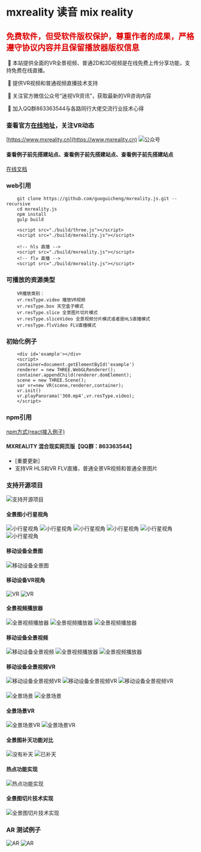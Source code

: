 # mxreality 读音 mix reality

## <font color="#dd0000">免费软件，但受软件版权保护，尊重作者的成果，严格遵守协议内容并且保留播放器版权信息</font>

&nbsp;🐡&nbsp;本站提供全面的VR全景视频、普通2D和3D视频是在线免费上传分享功能，支持免费在线直播。

&nbsp;🎈&nbsp;提供VR视频和普通视频直播技术支持

&nbsp;💓&nbsp;关注官方微信公众号“迷视VR资讯”，获取最新的VR咨询内容

&nbsp;🌼&nbsp;加入QQ群863363544与各路同行大佬交流行业技术心得

### 查看官方[在线地址](https://www.mxreality.cn)，关注VR动态

[https://www.mxreality.cn](https://www.mxreality.cn)
![公众号](https://github.com/guoguicheng/mxreality.js/raw/master/qrcode.jpg)

#### 查看例子前先搭建站点、查看例子前先搭建站点、查看例子前先搭建站点

[在线文档](https://github.com/guoguicheng/mxreality.js/tree/master/docs/index.md)  

### web引用

        git clone https://github.com/guoguicheng/mxreality.js.git --recursive
        cd mxreality.js
        npm install
        gulp build

        <script src="./build/three.js"></script>
        <script src="./build/mxreality.js"></script>

        <!-- hls 直播 -->
        <script src="./build/mxreality.js"></script>
        <!-- flv 直播 -->
        <script src="./build/mxreality.js"></script>

### 可播放的资源类型

        VR播放类别：
        vr.resType.video 播放VR视频
        vr.resType.box 天空盒子模式
        vr.resType.slice 全景图片切片模式
        vr.resType.sliceVideo 全景视频分片模式或者是HLS直播模式
        vr.resType.flvVideo FLV直播模式

### 初始化例子

        <div id='example'></div>
        <script>
        container=document.getElementById('example')
        renderer = new THREE.WebGLRenderer();
        container.appendChild(renderer.domElement);
        scene = new THREE.Scene();
        var vr=new VR(scene,renderer,container);
        vr.init()
        vr.playPanorama('360.mp4',vr.resType.video);
        </script>

### npm引用

[npm方式(react接入例子)](https://github.com/guoguicheng/mxreality.js/tree/master/build/README.md)

#### MXREALITY 混合现实网页版【QQ群：863363544】

* [重要更新]
* 支持VR HLS和VR FLV直播，普通全景VR视频和普通全景图片

### 支持开源项目

![支持开源项目](https://github.com/guoguicheng/mxreality.js/raw/master/docs/149867278858969619.jpg)

#### 全景图小行星视角

![小行星视角](https://github.com/guoguicheng/mxreality.js/raw/master/docs/1.png)
![小行星视角](https://github.com/guoguicheng/mxreality.js/raw/master/docs/2.png)
![小行星视角](https://github.com/guoguicheng/mxreality.js/raw/master/docs/3.png)
![小行星视角](https://github.com/guoguicheng/mxreality.js/raw/master/docs/4.png)
![小行星视角](https://github.com/guoguicheng/mxreality.js/raw/master/docs/5.jpg)
![小行星视角](https://github.com/guoguicheng/mxreality.js/raw/master/docs/14.png)

#### 移动设备全景图

![移动设备全景图](https://github.com/guoguicheng/mxreality.js/raw/master/docs/6.jpg)

#### 移动设备VR视角

![VR](https://github.com/guoguicheng/mxreality.js/raw/master/docs/7.jpg)
![VR](https://github.com/guoguicheng/mxreality.js/raw/master/docs/8.jpg)

#### 全景视频播放器

![全景视频播放器](https://github.com/guoguicheng/mxreality.js/raw/master/docs/9.png)
![全景视频播放器](https://github.com/guoguicheng/mxreality.js/raw/master/docs/10.png)
![全景视频播放器](https://github.com/guoguicheng/mxreality.js/raw/master/docs/11.png)

#### 移动设备全景视频

![移动设备全景视频](https://github.com/guoguicheng/mxreality.js/raw/master/docs/12.jpg)
![全景视频播放器](https://github.com/guoguicheng/mxreality.js/raw/master/docs/23.jpg)
![全景视频播放器](https://github.com/guoguicheng/mxreality.js/raw/master/docs/24.jpg)

#### 移动设备全景视频VR

![移动设备全景视频VR](https://github.com/guoguicheng/mxreality.js/raw/master/docs/13.jpg)
![移动设备全景视频VR](https://github.com/guoguicheng/mxreality.js/raw/master/docs/25.jpg)
![移动设备全景视频VR](https://github.com/guoguicheng/mxreality.js/raw/master/docs/26.jpg)

#### 

![全景场景](https://github.com/guoguicheng/mxreality.js/raw/master/docs/15.jpg)
![全景场景](https://github.com/guoguicheng/mxreality.js/raw/master/docs/18.png)

#### 全景场景VR

![全景场景VR](https://github.com/guoguicheng/mxreality.js/raw/master/docs/16.jpg)
![全景场景VR](https://github.com/guoguicheng/mxreality.js/raw/master/docs/17.jpg)

#### 全景图补天功能对比

![没有补天](https://github.com/guoguicheng/mxreality.js/raw/master/docs/19.png)
![已补天](https://github.com/guoguicheng/mxreality.js/raw/master/docs/20.png)

#### 热点功能实现

![热点功能实现](https://github.com/guoguicheng/mxreality.js/raw/master/docs/21.png)

#### 全景图切片技术实现

![全景图切片技术实现](https://github.com/guoguicheng/mxreality.js/raw/master/docs/22.png)

### AR 测试例子

![AR](https://github.com/guoguicheng/mxreality.js/raw/master/docs/30.jpg)
![AR](https://github.com/guoguicheng/mxreality.js/raw/master/docs/31.png)
